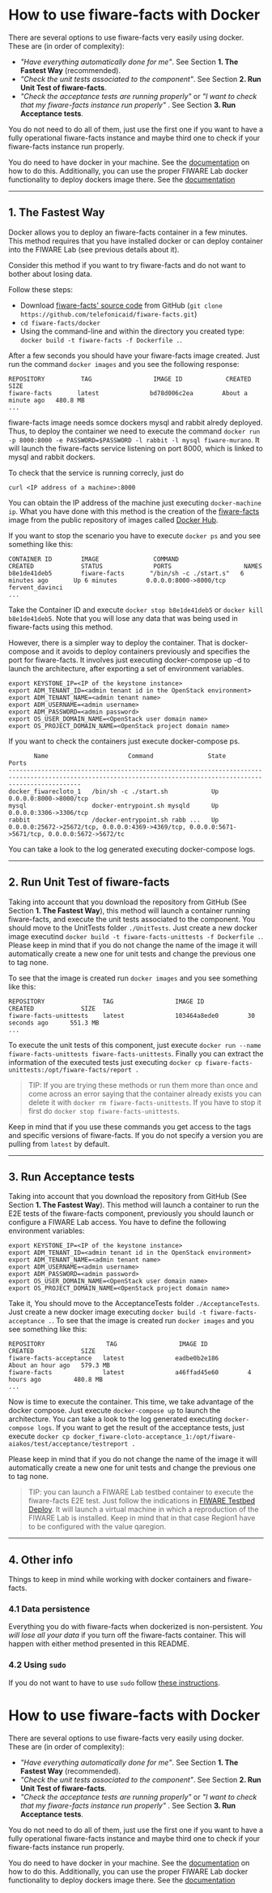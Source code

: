 
# How to use fiware-facts with Docker

There are several options to use fiware-facts very easily using docker. These are (in order of complexity):

- _"Have everything automatically done for me"_. See Section **1. The Fastest Way** (recommended).
- _"Check the unit tests associated to the component"_. See Section **2. Run Unit Test of fiware-facts**.
- _"Check the acceptance tests are running properly"_ or _"I want to check that my fiware-facts instance run properly"_ . See Section **3. Run Acceptance tests**.

You do not need to do all of them, just use the first one if you want to have a fully operational fiware-facts instance and maybe third one to check if your fiware-facts instance run properly.

You do need to have docker in your machine. See the [documentation](https://docs.docker.com/installation/) on how to do this. Additionally, you can use the proper FIWARE Lab docker functionality to deploy dockers image there. See the [documentation](https://docs.docker.com/installation/)

----
## 1. The Fastest Way

Docker allows you to deploy an fiware-facts container in a few minutes. This method requires that you have installed docker or can deploy container into the FIWARE Lab (see previous details about it).

Consider this method if you want to try fiware-facts and do not want to bother about losing data.

Follow these steps:

- Download [fiware-facts' source code](https://github.com/telefonicaid/fiware-facts) from GitHub (`git clone https://github.com/telefonicaid/fiware-facts.git`)
- `cd fiware-facts/docker`
- Using the command-line and within the directory you created type: `docker build -t fiware-facts -f Dockerfile .`.

After a few seconds you should have your fiware-facts image created. Just run the command `docker images` and you see the following response:

    REPOSITORY          TAG                 IMAGE ID            CREATED              SIZE
    fiware-facts       latest              bd78d006c2ea        About a minute ago   480.8 MB
    ...

fiware-facts image needs somce dockers mysql and rabbit alredy deployed. Thus, to deploy the container we need to execute the command `docker run -p 8000:8000 -e PASSWORD=$PASSWORD -l rabbit -l mysql fiware-murano`.
It will launch the fiware-facts service listening on port 8000, which is linked to mysql and rabbit dockers.

To check that the service is running correcly, just do

	curl <IP address of a machine>:8000

You can obtain the IP address of the machine just executing `docker-machine ip`. What you have done with this method is the creation of the [fiware-facts](https://hub.docker.com/r/fiware/bosun-cloto/)
image from the public repository of images called [Docker Hub](https://hub.docker.com/).

If you want to stop the scenario you have to execute `docker ps` and you see something like this:

    CONTAINER ID        IMAGE               COMMAND                  CREATED             STATUS              PORTS                    NAMES
    b8e1de41deb5        fiware-facts       "/bin/sh -c ./start.s"   6 minutes ago       Up 6 minutes        0.0.0.0:8000->8000/tcp   fervent_davinci
    ...

Take the Container ID and execute `docker stop b8e1de41deb5` or `docker kill b8e1de41deb5`. Note that you will lose any data that was being used in fiware-facts using this method.

However, there is a simpler way to deploy the container. That is docker-compose and it avoids to deploy containers previously and specifies the port for fiware-facts.
It involves just executing docker-compose up -d to launch the architecture, after exporting a set of environment variables.

    export KEYSTONE_IP=<IP of the keystone instance>
    export ADM_TENANT_ID=<admin tenant id in the OpenStack environment>
    export ADM_TENANT_NAME=<admin tenant name>
    export ADM_USERNAME=<admin username>
    export ADM_PASSWORD=<admin password>
    export OS_USER_DOMAIN_NAME=<OpenStack user domain name>
    export OS_PROJECT_DOMAIN_NAME=<OpenStack project domain name>

If you want to check the containers just execute docker-compose ps.

           Name                      Command               State                                                Ports
    ----------------------------------------------------------------------------------------------------------------------------------------------------------------
    docker_fiwarecloto_1   /bin/sh -c ./start.sh            Up      0.0.0.0:8000->8000/tcp
    mysql                  docker-entrypoint.sh mysqld      Up      0.0.0.0:3306->3306/tcp
    rabbit                 /docker-entrypoint.sh rabb ...   Up      0.0.0.0:25672->25672/tcp, 0.0.0.0:4369->4369/tcp, 0.0.0.0:5671->5671/tcp, 0.0.0.0:5672->5672/tc

You can take a look to the log generated executing docker-compose logs.


----
## 2. Run Unit Test of fiware-facts

Taking into account that you download the repository from GitHub (See Section **1. The Fastest Way**), this method will launch a container running fiware-facts, and execute the unit tests associated to the component. You should move to the UnitTests folder `./UnitTests`. Just create a new docker image executind `docker build -t fiware-facts-unittests -f Dockerfile .`. Please keep in mind that if you do not change the name of the image it will automatically create a new one for unit tests and change the previous one to tag none.

To see that the image is created run `docker images` and you see something like this:

    REPOSITORY                TAG                 IMAGE ID            CREATED             SIZE
    fiware-facts-unittests    latest              103464a8ede0        30 seconds ago      551.3 MB
    ...

To execute the unit tests of this component, just execute `docker run --name fiware-facts-unittests fiware-facts-unittests`. Finally you can extract the information of the executed tests
just executing `docker cp fiware-facts-unittests:/opt/fiware-facts/report .`


> TIP: If you are trying these methods or run them more than once and come across an error saying that the container already exists you can delete it with `docker rm fiware-facts-unittests`.
If you have to stop it first do `docker stop fiware-facts-unittests`.

Keep in mind that if you use these commands you get access to the tags and specific versions of fiware-facts. If you do not specify a version you are pulling from `latest` by default.


----
## 3. Run Acceptance tests

Taking into account that you download the repository from GitHub (See Section **1. The Fastest Way**). This method will launch a container to run the E2E tests of the fiware-facts component, previously you should launch or configure a FIWARE Lab access. You have to define the following environment variables:

    export KEYSTONE_IP=<IP of the keystone instance>
    export ADM_TENANT_ID=<admin tenant id in the OpenStack environment>
    export ADM_TENANT_NAME=<admin tenant name>
    export ADM_USERNAME=<admin username>
    export ADM_PASSWORD=<admin password>
    export OS_USER_DOMAIN_NAME=<OpenStack user domain name>
    export OS_PROJECT_DOMAIN_NAME=<OpenStack project domain name>

Take it, You should move to the AcceptanceTests folder `./AcceptanceTests`. Just create a new docker image executing `docker build -t fiware-facts-acceptance .`. To see that the image is created run `docker images` and you see something like this:

    REPOSITORY                 TAG                 IMAGE ID            CREATED             SIZE
    fiware-facts-acceptance   latest              eadbe0b2e186        About an hour ago   579.3 MB
    fiware-facts              latest              a46ffad45e60        4 hours ago         480.8 MB
    ...

Now is time to execute the container. This time, we take advantage of the docker compose. Just execute `docker-compose up` to launch the architecture. You can take a look to the log generated executing `docker-compose logs`. If you want to get the result of the acceptance tests, just execute `docker cp docker_fiware-cloto-acceptance_1:/opt/fiware-aiakos/test/acceptance/testreport .`

Please keep in mind that if you do not change the name of the image it will automatically create a new one for unit tests and change the previous one to tag none.

> TIP: you can launch a FIWARE Lab testbed container to execute the fiware-facts E2E test. Just follow the indications in [FIWARE Testbed Deploy](https://hub.docker.com/r/fiware/testbed-deploy/). It will launch a virtual machine in which a reproduction of the FIWARE Lab is installed. Keep in mind that in that case Region1 have to be configured with the value qaregion.

----
## 4. Other info

Things to keep in mind while working with docker containers and fiware-facts.

### 4.1 Data persistence
Everything you do with fiware-facts when dockerized is non-persistent. *You will lose all your data* if you turn off the fiware-facts container. This will happen with either method presented in this README.

### 4.2 Using `sudo`

If you do not want to have to use `sudo` follow [these instructions](http://askubuntu.com/questions/477551/how-can-i-use-docker-without-sudo).
  
# How to use fiware-facts with Docker

There are several options to use fiware-facts very easily using docker. These are (in order of complexity):

- _"Have everything automatically done for me"_. See Section **1. The Fastest Way** (recommended).
- _"Check the unit tests associated to the component"_. See Section **2. Run Unit Test of fiware-facts**.
- _"Check the acceptance tests are running properly"_ or _"I want to check that my fiware-facts instance run properly"_ . See Section **3. Run Acceptance tests**.

You do not need to do all of them, just use the first one if you want to have a fully operational fiware-facts instance and maybe third one to check if your fiware-facts instance run properly.

You do need to have docker in your machine. See the [documentation](https://docs.docker.com/installation/) on how to do this. Additionally, you can use the proper FIWARE Lab docker functionality to deploy dockers image there. See the [documentation](https://docs.docker.com/installation/)

